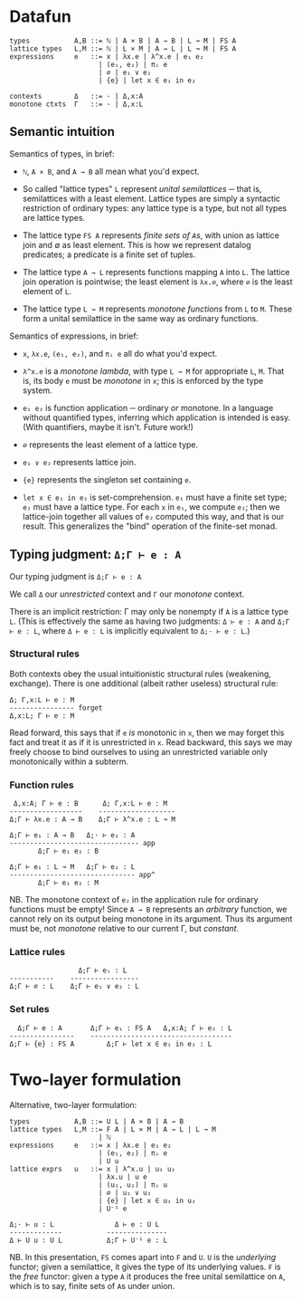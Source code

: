 # Datafun

    types           A,B ::= ℕ | A × B | A → B | L ↝ M | FS A
    lattice types   L,M ::= ℕ | L × M | A → L | L ↝ M | FS A
    expressions     e   ::= x | λx.e | λ^x.e | e₁ e₂
                          | (e₁, e₂) | πᵢ e
                          | ∅ | e₁ ∨ e₂
                          | {e} | let x ∈ e₁ in e₂

    contexts        Δ   ::= · | Δ,x:A
    monotone ctxts  Γ   ::= · | Δ,x:L

## Semantic intuition

Semantics of types, in brief:

- `ℕ`, `A × B`, and `A → B` all mean what you'd expect.

- So called "lattice types" `L` represent *unital semilattices* ─ that is,
  semilattices with a least element. Lattice types are simply a syntactic
  restriction of ordinary types: any lattice type is a type, but not all types
  are lattice types.

- The lattice type `FS A` represents *finite sets of `A`s*, with union as
  lattice join and ∅ as least element. This is how we represent datalog
  predicates; a predicate is a finite set of tuples.

- The lattice type `A → L` represents functions mapping `A` into `L`. The
  lattice join operation is pointwise; the least element is `λx.∅`, where `∅` is
  the least element of `L`.

- The lattice type `L ↝ M` represents *monotone functions* from `L` to `M`.
  These form a unital semilattice in the same way as ordinary functions.

Semantics of expressions, in brief:

- `x`, `λx.e`, `(e₁, e₂)`, and `πᵢ e` all do what you'd expect.

- `λ^x.e` is a *monotone lambda*, with type `L ↝ M` for appropriate `L`, `M`.
  That is, its body `e` must be *monotone* in `x`; this is enforced by the type
  system.

- `e₁ e₂` is function application ─ ordinary *or* monotone. In a language
  without quantified types, inferring which application is intended is easy.
  (With quantifiers, maybe it isn't. Future work!)

- `∅` represents the least element of a lattice type.

- `e₁ ∨ e₂` represents lattice join.

- `{e}` represents the singleton set containing `e`.

- `let x ∈ e₁ in e₂` is set-comprehension. `e₁` must have a finite set type;
  `e₂` must have a lattice type. For each `x` in `e₁`, we compute `e₂`; then we
  lattice-join together all values of `e₂` computed this way, and that is our
  result. This generalizes the "bind" operation of the finite-set monad.

## Typing judgment: `Δ;Γ ⊢ e : A`

Our typing judgment is `Δ;Γ ⊢ e : A`

We call `Δ` our *unrestricted* context and `Γ` our *monotone* context.

There is an implicit restriction: Γ may only be nonempty if `A` is a lattice
type `L`. (This is effectively the same as having two judgments: `Δ ⊢ e : A` and
`Δ;Γ ⊢ e : L`, where `Δ ⊢ e : L` is implicitly equivalent to `Δ;· ⊢ e : L`.)

### Structural rules
Both contexts obey the usual intuitionistic structural rules (weakening,
exchange). There is one additional (albeit rather useless) structural rule:

    Δ; Γ,x:L ⊢ e : M
    ---------------- forget
    Δ,x:L; Γ ⊢ e : M

Read forward, this says that if `e` *is* monotonic in `x`, then we may forget
this fact and treat it as if it is unrestricted in `x`. Read backward, this says
we may freely choose to bind ourselves to using an unrestricted variable only
monotonically within a subterm.

### Function rules

     Δ,x:A; Γ ⊢ e : B      Δ; Γ,x:L ⊢ e : M
    ------------------    -------------------
    Δ;Γ ⊢ λx.e : A → B    Δ;Γ ⊢ λ^x.e : L ↝ M

    Δ;Γ ⊢ e₁ : A → B   Δ;· ⊢ e₂ : A
    -------------------------------- app
           Δ;Γ ⊢ e₁ e₂ : B

    Δ;Γ ⊢ e₁ : L ↝ M   Δ;Γ ⊢ e₂ : L
    ------------------------------- app^
           Δ;Γ ⊢ e₁ e₂ : M

NB. The monotone context of `e₂` in the application rule for ordinary functions
must be empty! Since `A → B` represents an *arbitrary* function, we cannot rely
on its output being monotone in its argument. Thus its argument must be, not
*monotone* relative to our current Γ, but *constant*.

### Lattice rules

                     Δ;Γ ⊢ eᵢ : L
    -----------    -----------------
    Δ;Γ ⊢ ∅ : L    Δ;Γ ⊢ e₁ ∨ e₂ : L

### Set rules

      Δ;Γ ⊢ e : A       Δ;Γ ⊢ e₁ : FS A   Δ,x:A; Γ ⊢ e₂ : L
    ----------------    -----------------------------------
    Δ;Γ ⊢ {e} : FS A        Δ;Γ ⊢ let x ∈ e₁ in e₂ : L

# Two-layer formulation
Alternative, two-layer formulation:

    types           A,B ::= U L | A × B | A → B
    lattice types   L,M ::= F A | L × M | A → L | L ↝ M
                          | ℕ
    expressions     e   ::= x | λx.e | e₁ e₂
                          | (e₁, e₂) | πᵢ e
                          | U u
    lattice exprs   u   ::= x | λ^x.u | u₁ u₂
                          | λx.u | u e
                          | (u₁, u₂) | πᵢ u
                          | ∅ | u₁ ∨ u₂
                          | {e} | let x ∈ u₁ in u₂
                          | U⁻¹ e

    Δ;· ⊢ u : L               Δ ⊢ e : U L
    -------------           ---------------
    Δ ⊢ U u : U L           Δ;Γ ⊢ U⁻¹ e : L

NB. In this presentation, `FS` comes apart into `F` and `U`. `U` is the
*underlying* functor; given a semilattice, it gives the type of its underlying
values. `F` is the *free* functor: given a type `A` it produces the free unital
semilattice on `A`, which is to say, finite sets of `A`s under union.
